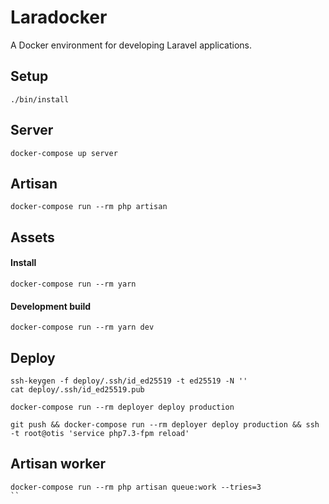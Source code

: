 # Laradocker

A Docker environment for developing Laravel applications.

## Setup

```
./bin/install
```

## Server
```
docker-compose up server
```

## Artisan
```
docker-compose run --rm php artisan
```

## Assets

#### Install
```
docker-compose run --rm yarn
```

#### Development build
```
docker-compose run --rm yarn dev
```

## Deploy

```
ssh-keygen -f deploy/.ssh/id_ed25519 -t ed25519 -N ''
cat deploy/.ssh/id_ed25519.pub
```

```
docker-compose run --rm deployer deploy production
```

```
git push && docker-compose run --rm deployer deploy production && ssh -t root@otis 'service php7.3-fpm reload' 
```

## Artisan worker

```
docker-compose run --rm php artisan queue:work --tries=3
``
